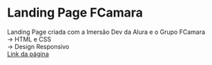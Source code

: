 # Landing Page FCamara
Landing Page criada com a Imersão Dev da Alura e o Grupo FCamara
<br>
&rarr; HTML e CSS
<br>
&rarr; Design Responsivo
<br>
[Link da página](https://milenaemmert.github.io/landing-page-fcamara/)
